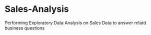 # Sales-Analysis
Performing Exploratory Data Analysis on Sales Data to answer relatd business questions
